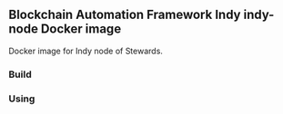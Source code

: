 ## Blockchain Automation Framework Indy indy-node Docker image
Docker image for Indy node of Stewards.

### Build
### Using
